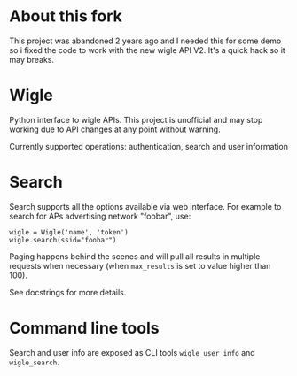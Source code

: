 # About this fork

This project was abandoned 2 years ago and I needed this for some demo so i fixed the code to work with the new wigle API V2. It's a quick hack so it may breaks.

# Wigle

Python interface to wigle APIs. This project is unofficial and may stop working
due to API changes at any point without warning.

Currently supported operations: authentication, search and user information

# Search

Search supports all the options available via web interface. For example to
search for APs advertising network "foobar", use:

    wigle = Wigle('name', 'token')
    wigle.search(ssid="foobar")

Paging happens behind the scenes and will pull all results in multiple requests
when necessary (when `max_results` is set to value higher than 100).

See docstrings for more details.

# Command line tools

Search and user info are exposed as CLI tools `wigle_user_info` and
`wigle_search`.
